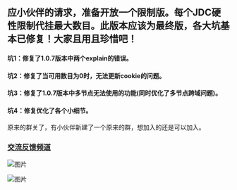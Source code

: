 ## 应小伙伴的请求，准备开放一个限制版。每个JDC硬性限制代挂最大数目。此版本应该为最终版，各大坑基本已修复！大家且用且珍惜吧！

#### 坑1：修复了1.0.7版本中两个explain的错误。
#### 坑2：修复了当可用数目为0时，无法更新cookie的问题。
#### 坑3：修复了1.0.7版本中多节点无法使用的功能(同时优化了多节点跨域问题)。
#### 坑4：修复优化了各个小细节。

原来的群关了，有小伙伴新建了一个原来的群，想加入的还是可以加入。

### [交流反馈频道](https://t.me/jdc_jdc)

![图片](https://user-images.githubusercontent.com/59724658/126760941-3daafe10-2631-4811-94ff-b76f02e1839a.png)

![图片](https://user-images.githubusercontent.com/59724658/126760983-e94f9b50-8eec-4b82-93da-d60ed470efab.png)
